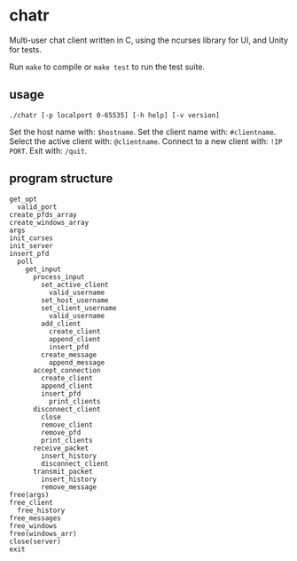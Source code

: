 # chatr

Multi-user chat client written in C, using the ncurses library for UI, and Unity for tests.

Run `make` to compile or `make test` to run the test suite.

## usage

`./chatr [-p localport 0-65535] [-h help] [-v version]`

Set the host name with:         `$hostname`.
Set the client name with:       `#clientname`.
Select the active client with:  `@clientname`.
Connect to a new client with:   `!IP PORT`.
Exit with:                      `/quit`.

## program structure

```
get_opt
  valid_port
create_pfds_array
create_windows_array
args
init_curses
init_server
insert_pfd
  poll
    get_input
      process_input
        set_active_client
          valid_username
        set_host_username
        set_client_username
          valid_username
        add_client
          create_client
          append_client
          insert_pfd
        create_message
          append_message
      accept_connection
        create_client
        append_client
        insert_pfd
          print_clients
      disconnect_client
        close
        remove_client
        remove_pfd
        print_clients
      receive_packet
        insert_history
        disconnect_client
      transmit_packet
        insert_history
        remove_message
free(args)
free_client
  free_history
free_messages
free_windows
free(windows_arr)
close(server)
exit
```
